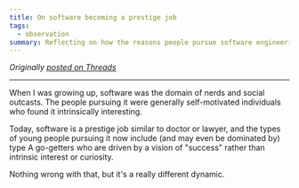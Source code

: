 ```yaml
---
title: On software becoming a prestige job
tags:
  - observation
summary: Reflecting on how the reasons people pursue software engineering has evolved
---
```

_Originally_ [_posted on Threads_](https://www.threads.net/@captbaritone/post/CymXL0yPX3w)


---


When I was growing up, software was the domain of nerds and social outcasts. The people pursuing it were generally self-motivated individuals who found it intrinsically interesting.


Today, software is a prestige job similar to doctor or lawyer, and the types of young people pursuing it now include (and may even be dominated by) type A go-getters who are driven by a vision of "success" rather than intrinsic interest or curiosity.


Nothing wrong with that, but it's a really different dynamic.

